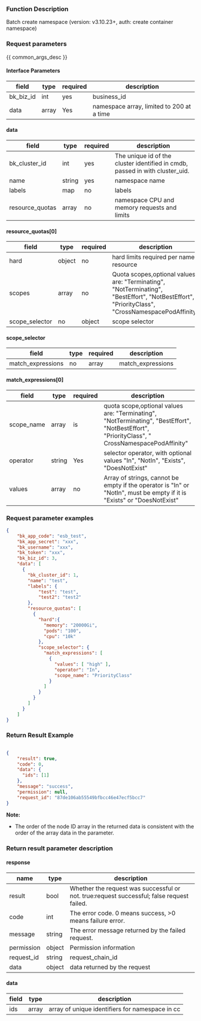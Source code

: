 ### Function Description

Batch create namespace (version: v3.10.23+, auth: create container namespace)

### Request parameters

{{ common_args_desc }}

#### Interface Parameters

| field | type | required | description |
|----------------------------|------------|--------|--------------------------------------------|
| bk_biz_id | int| yes |business_id|
| data | array| Yes |namespace array, limited to 200 at a time|

#### data
| field | type | required | description |
|----------------------------|------------|--------|--------------------------------------------|
| bk_cluster_id | int| yes | The unique id of the cluster identified in cmdb, passed in with cluster_uid.
|name | string |yes |namespace name|
|labels| map |no |labels|
| resource_quotas| array | no |namespace CPU and memory requests and limits|

#### resource_quotas[0]
| field | type | required | description |
| ----- | ----- | ------------|------------ |
|hard | object |no |hard limits required per named resource|
|scopes | array |no |Quota scopes,optional values are: "Terminating", "NotTerminating", "BestEffort", "NotBestEffort", "PriorityClass", "CrossNamespacePodAffinity" |scope_selector
|scope_selector |no | object |scope selector|

#### scope_selector
| field | type | required | description |
| ----- | ----- | ------------|------------ |
|match_expressions |no | array |match_expressions|

#### match_expressions[0]
| field | type | required | description |
| ----- | ----- | ------------|------------ |
|scope_name | array | is |quota scope,optional values are: "Terminating", "NotTerminating", "BestEffort", "NotBestEffort", "PriorityClass", " CrossNamespacePodAffinity"|
|operator | string |Yes | selector operator, with optional values "In", "NotIn", "Exists", "DoesNotExist"|
|values | array |no |Array of strings, cannot be empty if the operator is "In" or "NotIn", must be empty if it is "Exists" or "DoesNotExist"|

### Request parameter examples
```json
{
    "bk_app_code": "esb_test",
    "bk_app_secret": "xxx",
    "bk_username": "xxx",
    "bk_token": "xxx",
    "bk_biz_id": 3,
    "data": [
      {
        "bk_cluster_id": 1,
        "name": "test",
        "labels": {
            "test": "test",
            "test2": "test2"
        },
        "resource_quotas": [  
          {
            "hard":{ 
              "memory": "20000Gi", 
              "pods": "100",
              "cpu": "10k" 
            },
            "scope_selector": {
              "match_expressions": [
                {
                  "values": [ "high" ],
                  "operator": "In",
                  "scope_name": "PriorityClass"
                }
              ]
            }
          }
        ]
      }  
    ]   
}
```

### Return Result Example

```json

{
    "result": true,
    "code": 0,
    "data": {
      "ids": [1]
    },
    "message": "success",
    "permission": null,
    "request_id": "87de106ab55549bfbcc46e47ecf5bcc7"
}
```

**Note:**
- The order of the node ID array in the returned data is consistent with the order of the array data in the parameter.

### Return result parameter description
#### response

| name | type | description |
| ------- | ------ | ------------------------------------- |
| result | bool | Whether the request was successful or not. true:request successful; false request failed.
| code | int | The error code. 0 means success, >0 means failure error.
| message | string | The error message returned by the failed request.
| permission | object | Permission information |
| request_id | string | request_chain_id |
| data | object | data returned by the request

#### data

| field | type | description |
| ----------- |-----------|----------|
| ids | array | array of unique identifiers for namespace in cc |
